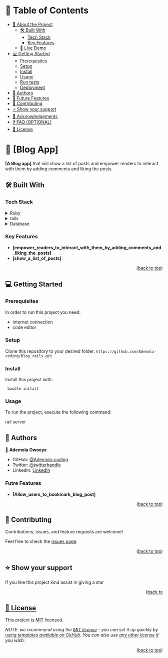 <a name="readme-top"></a>

<!--
!!! IMPORTANT !!!
This README is an example of how you could professionally present your codebase. 
Writing documentation is a crucial part of your work as a professional software developer and cannot be ignored. 

You should modify this file to match your project and remove sections that don't apply.

REQUIRED SECTIONS:
- Table of Contents
- About the Project
  - Built With
  - Live Demo
- Getting Started
- Authors
- Future Features
- Contributing
- Show your support
- Acknowledgements
- License

OPTIONAL SECTIONS:
- FAQ

After you're finished please remove all the comments and instructions!

For more information on the importance of a professional README for your repositories: https://github.com/microverseinc/curriculum-transversal-skills/blob/main/documentation/articles/readme_best_practices.md
-->

<div align="center">
  <!-- You are encouraged to replace this logo with your own! Otherwise you can also remove it. -->
   <!-- <img src="murple_logo.png" alt="logo" width="140"  height="auto" /> -->
  <br/>

</div>

<!-- TABLE OF CONTENTS -->

# 📗 Table of Contents

- [📖 About the Project](#about-project)
  - [🛠 Built With](#built-with)
    - [Tech Stack](#tech-stack)
    - [Key Features](#key-features)
  - [🚀 Live Demo](#live-demo)
- [💻 Getting Started](#getting-started)
  - [Prerequisites](#prerequisites)
  - [Setup](#setup)
  - [Install](#install)
  - [Usage](#usage)
  - [Run tests](#run-tests)
  - [Deployment](#deployment)
- [👥 Authors](#authors)
- [🔭 Future Features](#future-features)
- [🤝 Contributing](#contributing)
- [⭐️ Show your support](#support)
- [🙏 Acknowledgements](#acknowledgements)
- [❓ FAQ (OPTIONAL)](#faq)
- [📝 License](#license)

<!-- PROJECT DESCRIPTION -->

# 📖 [Blog App] <a name="about-project"></a>


**[A Blog app]** that will show a list of posts and empower readers to interact with them by adding comments and liking the posts.

## 🛠 Built With <a name="built-with"></a>

### Tech Stack <a name="tech-stack"></a>

<details>
  <summary>Ruby</summary>
  <ul>
    <li>Ruby on rails</li>
  </ul>
</details>

<details>
  <summary>rails</summary>
  <ul>
    <li>Rails</li>
  </ul>
</details>

<details>
<summary>Database</summary>
  <ul>
    <li><a href="https://www.postgresql.org/">PostgreSQL</a></li>
  </ul>
</details>

<!-- Features -->

### Key Features <a name="key-features"></a>

- **[empower_readers_to_interact_with_them_by_adding_comments_and_liking_the_posts]**
- **[show_a_list_of_posts]**

<p align="right">(<a href="#readme-top">back to top</a>)</p>


<!-- GETTING STARTED -->

## 💻 Getting Started <a name="getting-started"></a>



### Prerequisites

In order to run this project you need:

- internet connection
- code editor


### Setup

Clone this repository to your desired folder:
 ```https://github.com/Ademola-coding/Blog_rails.git```

### Install

Install this project with:

``` bundle install```

### Usage

To run the project, execute the following command:

rail server

<!-- AUTHORS -->

## 👥 Authors <a name="authors"></a>
👤 **Ademola Owoeye**

- GitHub: [@Ademola-coding](https://github.com/Ademola-coding)
- Twitter: [@twitterhandle](https://twitter.com/steady1700)
- LinkedIn: [LinkedIn](https://linkedin.com/in/ademola-owoeye)

### Futre Features <a name="future-features"></a>

- **[Allow_users_to_bookmark_blog_post]**

<p align="right">(<a href="#readme-top">back to top</a>)</p>

<!-- CONTRIBUTING -->

## 🤝 Contributing <a name="contributing"></a>

Contributions, issues, and feature requests are welcome!

Feel free to check the [issues page](../../issues/).

<p align="right">(<a href="#readme-top">back to top</a>)</p>

<!-- SUPPORT -->

## ⭐️ Show your support <a name="support"></a>

If you like this project kind assist in giving a star

<p align="right">(<a href="#readme-top">back to 
<!-- LICENSE -->

## 📝 License <a name="license"></a>

This project is [MIT](https://github.com/Ademola-coding/Blog_rails/blob/Integrate-specs-for-views-and-fix-n+1-problems/MIT.md) licensed.

_NOTE: we recommend using the [MIT license](https://choosealicense.com/licenses/mit/) - you can set it up quickly by [using templates available on GitHub](https://docs.github.com/en/communities/setting-up-your-project-for-healthy-contributions/adding-a-license-to-a-repository). You can also use [any other license](https://choosealicense.com/licenses/) if you wish._

<p align="right">(<a href="#readme-top">back to top</a>)</p>

